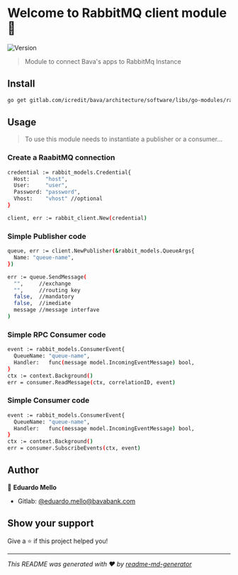 # Welcome to RabbitMQ client module 👋

![Version](https://img.shields.io/badge/version-1.0.0-blue.svg?cacheSeconds=2592000)

> Module to connect Bava's apps to RabbitMq Instance

## Install

```sh
go get gitlab.com/icredit/bava/architecture/software/libs/go-modules/rabbitmq-client.git
```

## Usage

> To use this module needs to instantiate a publisher or a consumer...

### Create a RaabitMQ connection

```sh
credential := rabbit_models.Credential{
  Host:     "host",
  User:     "user",
  Password: "password",
  Vhost:    "vhost" //optional
}

client, err := rabbit_client.New(credential)
```

### Simple Publisher code

```sh
queue, err := client.NewPublisher(&rabbit_models.QueueArgs{
  Name: "queue-name",
})

err := queue.SendMessage(
  "",     //exchange
  "",     //routing key
  false,  //mandatory
  false,  //imediate
  message //message interfave
)
```

### Simple RPC Consumer code

```sh
event := rabbit_models.ConsumerEvent{
  QueueName: "queue-name",
  Handler:   func(message model.IncomingEventMessage) bool,
}
ctx := context.Background()
err = consumer.ReadMessage(ctx, correlationID, event)
```

### Simple Consumer code

```sh
event := rabbit_models.ConsumerEvent{
  QueueName: "queue-name",
  Handler:   func(message model.IncomingEventMessage) bool,
}
ctx := context.Background()
err = consumer.SubscribeEvents(ctx, event)
```

## Author

👤 **Eduardo Mello**

- Gitlab: [@eduardo.mello@bavabank.com](https://gitlab.com/eduardo.mello)

## Show your support

Give a ⭐️ if this project helped you!

---

_This README was generated with ❤️ by [readme-md-generator](https://github.com/kefranabg/readme-md-generator)_
